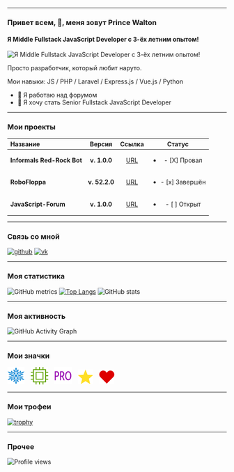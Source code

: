 ______
### Привет всем, 👋, меня зовут Prince Walton
#### Я Middle Fullstack JavaScript Developer с 3-ёх летним опытом!
![Я Middle Fullstack JavaScript Developer с 3-ёх летним опытом!](https://images-wixmp-ed30a86b8c4ca887773594c2.wixmp.com/f/55c2b207-5d38-4efe-91c5-5fb2066c6ac2/d58h21l-45a8712f-56f8-4e44-ab83-423197339e11.png?token=eyJ0eXAiOiJKV1QiLCJhbGciOiJIUzI1NiJ9.eyJzdWIiOiJ1cm46YXBwOjdlMGQxODg5ODIyNjQzNzNhNWYwZDQxNWVhMGQyNmUwIiwiaXNzIjoidXJuOmFwcDo3ZTBkMTg4OTgyMjY0MzczYTVmMGQ0MTVlYTBkMjZlMCIsIm9iaiI6W1t7InBhdGgiOiJcL2ZcLzU1YzJiMjA3LTVkMzgtNGVmZS05MWM1LTVmYjIwNjZjNmFjMlwvZDU4aDIxbC00NWE4NzEyZi01NmY4LTRlNDQtYWI4My00MjMxOTczMzllMTEucG5nIn1dXSwiYXVkIjpbInVybjpzZXJ2aWNlOmZpbGUuZG93bmxvYWQiXX0.m3b-Jub6buyhy7fccN3RHK5-9JmdRjT6BLlW2a7n0z0)

Просто разработчик, который любит наруто.

Мои навыки: JS / PHP / Laravel / Express.js / Vue.js / Python

- 🔭 Я работаю над форумом
- 🌱 Я хочу стать Senior Fullstack JavaScript Developer 

______
### Мои проекты
Название | Версия | Ссылка | Статус
:-------|:---------:|:---------:|:---------:
**Informals Red-Rock Bot** | **v. 1.0.0**|[URL](https://github.com/Walton-Company/Informals08) | <ul><li>- [X] Провал</li><ul>
**RoboFloppa** | **v. 52.2.0**|[URL](https://github.com/Walton-Company/RoboFloppa) | <ul><li>- [x] Завершён</li><ul>
 **JavaScript-Forum** | **v. 1.0.0**|[URL](https://github.com/prince-walton/JavaScript-Forum) | <ul><li>- [ ] Открыт</li><ul>
 ______
### Связь со мной
[<img src='https://cdn.jsdelivr.net/npm/simple-icons@3.0.1/icons/github.svg' alt='github' height='40'>](https://github.com/prince-walton)  [<img src='https://cdn.jsdelivr.net/npm/simple-icons@3.0.1/icons/vk.svg' alt='vk' height='40'>](https://vk.com/patr6)  
______
### Моя статистика
![GitHub metrics](https://metrics.lecoq.io/prince-walton) 
[![Top Langs](https://github-readme-stats.vercel.app/api/top-langs/?username=prince-walton)](https://github.com/anuraghazra/github-readme-stats)
![GitHub stats](https://github-readme-stats.vercel.app/api?username=prince-walton&show_icons=true)
______
### Моя активность
![GitHub Activity Graph](https://activity-graph.herokuapp.com/graph?username=prince-walton)  
______
### Мои значки
<a href='https://archiveprogram.github.com/'><img src='https://raw.githubusercontent.com/acervenky/animated-github-badges/master/assets/acbadge.gif' width='40' height='40'></a> <a href='https://docs.github.com/en/developers'><img src='https://raw.githubusercontent.com/acervenky/animated-github-badges/master/assets/devbadge.gif' width='40' height='40'></a> <a href='https://github.com/pricing'><img src='https://raw.githubusercontent.com/acervenky/animated-github-badges/master/assets/pro.gif' width='40' height='40'></a> <a href='https://stars.github.com/'><img src='https://raw.githubusercontent.com/acervenky/animated-github-badges/master/assets/starbadge.gif' width='35' height='35'></a> <a href='https://docs.github.com/en/github/supporting-the-open-source-community-with-github-sponsors'><img src='https://raw.githubusercontent.com/acervenky/animated-github-badges/master/assets/sponsorbadge.gif' width='35' height='35'></a> 
______
### Мои трофеи
[![trophy](https://github-profile-trophy.vercel.app/?username=prince-walton)](https://github.com/ryo-ma/github-profile-trophy)
______
### Прочее
![Profile views](https://gpvc.arturio.dev/prince-walton) 
